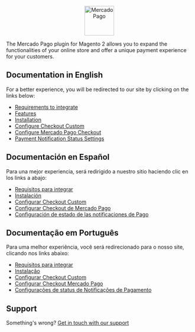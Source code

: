 <p align="center"><a href="https://www.mercadopago.com/"><img src="https://raw.githubusercontent.com/mercadopago/cart-woocommerce/master/assets/images/mplogo.png" height="80" width="auto" alt="MercadoPago">
</a></p>

The Mercado Pago plugin for Magento 2 allows you to expand the functionalities of your online store and offer a unique payment experience for your customers.

## Documentation in English

For a better experience, you will be redirected to our site by clicking on the links below:

* [Requirements to integrate](https://www.mercadopago.com.br/developers/en/plugins_sdks/plugins/official/magento-two/#bookmark_requirements_to_integrate)
* [Features](https://www.mercadopago.com.br/developers/en/plugins_sdks/plugins/official/magento-two/#bookmark_features)
* [Installation](https://www.mercadopago.com.br/developers/en/plugins_sdks/plugins/official/magento-two/#bookmark_installation)
* [Configure Checkout Custom](https://www.mercadopago.com.br/developers/en/plugins_sdks/plugins/official/magento-two/#bookmark_credit_card_and_ticket_configuration_(custom_checkout))
* [Configure Mercado Pago Checkout](https://www.mercadopago.com.br/developers/en/plugins_sdks/plugins/official/magento-two/#bookmark_basic_checkout_configuration)
* [Payment Notification Status Settings](https://www.mercadopago.com.br/developers/en/plugins_sdks/plugins/official/magento-two/#bookmark_payment_notification_status_settings)

## Documentación en Español

Para una mejor experiencia, será redirigido a nuestro sitio haciendo clic en los links a abajo:

* [Requisitos para integrar](https://www.mercadopago.com.ar/developers/es/plugins_sdks/plugins/official/magento-two/#bookmark_requirements_to_integrate)
* [Instalación](https://www.mercadopago.com.ar/developers/es/plugins_sdks/plugins/official/magento-two/#bookmark_installation)
* [Configurar Checkout Custom](https://www.mercadopago.com.ar/developers/es/plugins_sdks/plugins/official/magento-two/#bookmark_credit_card_and_ticket_configuration_(custom_checkout))
* [Configurar Checkout de Mercado Pago](https://www.mercadopago.com.ar/developers/es/plugins_sdks/plugins/official/magento-two/#bookmark_basic_checkout_configuration)
* [Configuración de estado de las notificaciones de Pago](https://www.mercadopago.com.ar/developers/es/plugins_sdks/plugins/official/magento-two/#bookmark_payment_notification_status_settings)

## Documentação em Português

Para uma melhor experiência, você será redirecionado para o nosso site, clicando nos links abaixo:

* [Requisitos para integrar](https://www.mercadopago.com.br/developers/pt/plugins_sdks/plugins/official/magento-two/#bookmark_requirements_to_integrate)
* [Instalação](https://www.mercadopago.com.br/developers/pt/plugins_sdks/plugins/official/magento-two/#bookmark_installation)
* [Configurar Checkout Custom](https://www.mercadopago.com.br/developers/pt/plugins_sdks/plugins/official/magento-two/#bookmark_credit_card_and_ticket_configuration_(custom_checkout))
* [Configurar Checkout Mercado Pago](https://www.mercadopago.com.br/developers/pt/plugins_sdks/plugins/official/magento-two/#bookmark_basic_checkout_configuration)
* [Configurações de status de Notificações de Pagamento](https://www.mercadopago.com.br/developers/pt/plugins_sdks/plugins/official/magento-two/#bookmark_payment_notification_status_settings)

## Support

Something's wrong? [Get in touch with our support](https://www.mercadopago.com.ar/developers/en/support)
